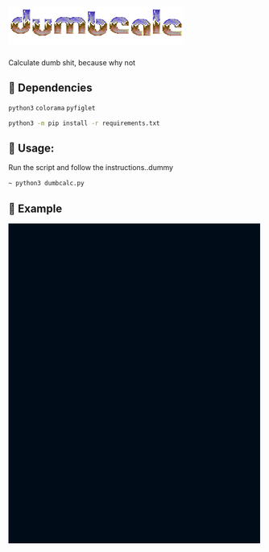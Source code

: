 # ![logo.png](img/logo.png)
Calculate dumb shit, because why not

## :pill: Dependencies
`python3` `colorama` `pyfiglet`

```zsh
python3 -m pip install -r requirements.txt
```
## :badger: Usage:
Run the script and follow the instructions..dummy
```zsh
~ python3 dumbcalc.py
```

## 📼 Example
<img src="img/dumbsample2.gif" width="500">